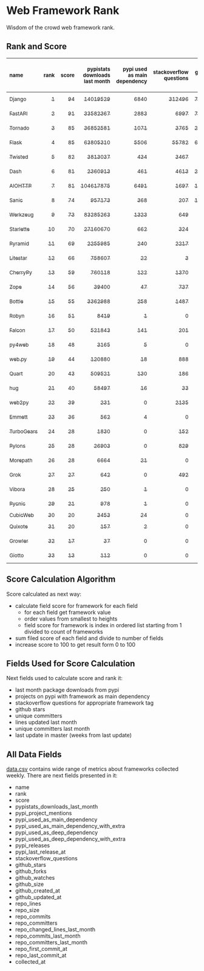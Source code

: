 # Web Framework Rank
Wisdom of the crowd web framework rank.

## Rank and Score
<sub>name</sub> | <sub>rank</sub> | <sub>score</sub> | <sub>pypistats downloads last month</sub> | <sub>pypi used as main dependency</sub> | <sub>stackoverflow questions</sub> | <sub>github stars</sub> | <sub>repo unique committers</sub> | <sub>repo changed lines last month</sub> | <sub>repo unique committers last month</sub> | <sub>repo last commit</sub>
:--- | ---: | ---: | ---: | ---: | ---: | ---: | ---: | ---: | ---: | ---:
[<sub>Django</sub>](https://github.com/django/django "first commit: 2005-07-13") | [<sub>1</sub>](# "  +0 last week") | [<sub>94</sub>](# "  -1 last week") | [<sub>14019529</sub>](# "  #7 in pypistats downloads last month -12.07% last week") | [<sub>6840</sub>](# "  #1 in pypi used as main dependency +0.22% last week") | [<sub>312496</sub>](# "  #1 in stackoverflow questions +0.02% last week") | [<sub>77664</sub>](# "  #1 in github stars +0.13% last week") | [<sub>3094</sub>](# "  #1 in repo unique committers +0.19% last week") | [<sub>1643</sub>](# "▼ #7 in repo changed lines last month -63.63% last week") | [<sub>25</sub>](# "  #1 in repo unique committers last month -16.67% last week") | [<sub>2024-06-21</sub>](# "▲ #3 in repo last commit 1 week ago")
[<sub>FastAPI</sub>](https://github.com/tiangolo/fastapi "first commit: 2018-12-05; uses: Starlette") | [<sub>2</sub>](# "  +0 last week") | [<sub>91</sub>](# "  +0 last week") | [<sub>33582367</sub>](# "  #5 in pypistats downloads last month -11.89% last week") | [<sub>2883</sub>](# "  #4 in pypi used as main dependency +0.8% last week") | [<sub>6997</sub>](# "  #3 in stackoverflow questions +0.43% last week") | [<sub>72809</sub>](# "  #2 in github stars +0.34% last week") | [<sub>655</sub>](# "  #4 in repo unique committers +0.46% last week") | [<sub>2404</sub>](# "  #5 in repo changed lines last month +9.12% last week") | [<sub>16</sub>](# "  #2 in repo unique committers last month -5.88% last week") | [<sub>2024-06-20</sub>](# "▲ #3 in repo last commit 1 week ago")
[<sub>Tornado</sub>](https://github.com/tornadoweb/tornado "first commit: 2009-09-09") | [<sub>3</sub>](# "  +0 last week") | [<sub>85</sub>](# "  -2 last week") | [<sub>36852581</sub>](# "  #4 in pypistats downloads last month -10.87% last week") | [<sub>1071</sub>](# "  #6 in pypi used as main dependency +0.47% last week") | [<sub>3765</sub>](# "  #5 in stackoverflow questions -0.03% last week") | [<sub>21591</sub>](# "  #4 in github stars +0.05% last week") | [<sub>456</sub>](# "  #6 in repo unique committers +0.0% last week") | [<sub>2436</sub>](# "▼ #4 in repo changed lines last month -1.46% last week") | [<sub>4</sub>](# "  #7 in repo unique committers last month +0.0% last week") | [<sub>2024-06-12</sub>](# "▼ #10 in repo last commit 2 weeks ago")
[<sub>Flask</sub>](https://github.com/pallets/flask "first commit: 2010-04-06; uses: Werkzeug") | [<sub>4</sub>](# "  +0 last week") | [<sub>85</sub>](# "  +0 last week") | [<sub>63805310</sub>](# "  #3 in pypistats downloads last month -10.95% last week") | [<sub>5506</sub>](# "  #3 in pypi used as main dependency +0.47% last week") | [<sub>55782</sub>](# "  #2 in stackoverflow questions +0.02% last week") | [<sub>66895</sub>](# "  #3 in github stars +0.11% last week") | [<sub>848</sub>](# "  #2 in repo unique committers +0.0% last week") | [<sub>56</sub>](# "▲ #13 in repo changed lines last month +0.0% last week") | [<sub>4</sub>](# "  #7 in repo unique committers last month +0.0% last week") | [<sub>2024-06-07</sub>](# "▼ #14 in repo last commit 3 weeks ago")
[<sub>Twisted</sub>](https://github.com/twisted/twisted "first commit: 2001-07-09") | [<sub>5</sub>](# "▲ +2 last week") | [<sub>82</sub>](# "▲ +6 last week") | [<sub>3813037</sub>](# "  #8 in pypistats downloads last month -13.08% last week") | [<sub>434</sub>](# "  #9 in pypi used as main dependency +0.0% last week") | [<sub>3467</sub>](# "  #6 in stackoverflow questions +0.0% last week") | [<sub>5481</sub>](# "  #15 in github stars +0.13% last week") | [<sub>321</sub>](# "  #9 in repo unique committers +0.0% last week") | [<sub>11627</sub>](# "▲ #1 in repo changed lines last month +455.25% last week") | [<sub>7</sub>](# "  #5 in repo unique committers last month +40.0% last week") | [<sub>2024-06-22</sub>](# "▲ #1 in repo last commit 1 week ago")
[<sub>Dash</sub>](https://github.com/plotly/dash "first commit: 2015-04-10") | [<sub>6</sub>](# "  +0 last week") | [<sub>81</sub>](# "  +1 last week") | [<sub>2360913</sub>](# "  #10 in pypistats downloads last month -14.94% last week") | [<sub>461</sub>](# "  #8 in pypi used as main dependency +0.44% last week") | [<sub>4613</sub>](# "  #4 in stackoverflow questions +0.07% last week") | [<sub>20782</sub>](# "  #5 in github stars +0.16% last week") | [<sub>195</sub>](# "  #15 in repo unique committers +1.56% last week") | [<sub>2249</sub>](# "▲ #6 in repo changed lines last month +7.56% last week") | [<sub>9</sub>](# "  #4 in repo unique committers last month +50.0% last week") | [<sub>2024-06-21</sub>](# "▲ #3 in repo last commit 1 week ago")
[<sub>AIOHTTP</sub>](https://github.com/aio-libs/aiohttp "first commit: 2013-10-01") | [<sub>7</sub>](# "▼ -2 last week") | [<sub>81</sub>](# "▼ +1 last week") | [<sub>104617875</sub>](# "  #1 in pypistats downloads last month -11.45% last week") | [<sub>6491</sub>](# "  #2 in pypi used as main dependency +0.56% last week") | [<sub>1697</sub>](# "  #9 in stackoverflow questions +0.12% last week") | [<sub>14730</sub>](# "  #7 in github stars +0.13% last week") | [<sub>751</sub>](# "  #3 in repo unique committers +0.0% last week") | [<sub>20</sub>](# "  #17 in repo changed lines last month -9.09% last week") | [<sub>2</sub>](# "  #13 in repo unique committers last month +0.0% last week") | [<sub>2024-06-17</sub>](# "▲ #3 in repo last commit 1 week ago")
[<sub>Sanic</sub>](https://github.com/sanic-org/sanic "first commit: 2016-05-26") | [<sub>8</sub>](# "▲ +7 last week") | [<sub>74</sub>](# "▲ +19 last week") | [<sub>957173</sub>](# "  #12 in pypistats downloads last month -11.7% last week") | [<sub>368</sub>](# "  #10 in pypi used as main dependency +0.0% last week") | [<sub>207</sub>](# "  #18 in stackoverflow questions +0.0% last week") | [<sub>17835</sub>](# "  #6 in github stars +0.03% last week") | [<sub>381</sub>](# "  #7 in repo unique committers +0.53% last week") | [<sub>64</sub>](# "▲ #12 in repo changed lines last month +100% last week") | [<sub>3</sub>](# "▲ #9 in repo unique committers last month +100% last week") | [<sub>2024-06-22</sub>](# "▲ #1 in repo last commit 1 week ago")
[<sub>Werkzeug</sub>](https://github.com/pallets/werkzeug "first commit: 2007-05-04; used by: Flask and Quart") | [<sub>9</sub>](# "▼ -1 last week") | [<sub>73</sub>](# "▼ -2 last week") | [<sub>83285263</sub>](# "  #2 in pypistats downloads last month -10.91% last week") | [<sub>1323</sub>](# "  #5 in pypi used as main dependency +0.23% last week") | [<sub>649</sub>](# "  #15 in stackoverflow questions +0.15% last week") | [<sub>6572</sub>](# "  #12 in github stars +0.08% last week") | [<sub>503</sub>](# "  #5 in repo unique committers +0.0% last week") | [<sub>32</sub>](# "▼ #15 in repo changed lines last month -81.61% last week") | [<sub>3</sub>](# "▲ #9 in repo unique committers last month +0.0% last week") | [<sub>2024-06-03</sub>](# "▼ #14 in repo last commit 3 weeks ago")
[<sub>Starlette</sub>](https://github.com/encode/starlette "first commit: 2018-06-25; used by: FastAPI") | [<sub>10</sub>](# "  +0 last week") | [<sub>70</sub>](# "  +0 last week") | [<sub>27160670</sub>](# "  #6 in pypistats downloads last month -12.43% last week") | [<sub>662</sub>](# "  #7 in pypi used as main dependency +0.46% last week") | [<sub>324</sub>](# "  #17 in stackoverflow questions +0.31% last week") | [<sub>9717</sub>](# "  #8 in github stars +0.3% last week") | [<sub>283</sub>](# "  #10 in repo unique committers +0.0% last week") | [<sub>54</sub>](# "▲ #14 in repo changed lines last month +0.0% last week") | [<sub>3</sub>](# "▲ #9 in repo unique committers last month +0.0% last week") | [<sub>2024-06-04</sub>](# "▼ #14 in repo last commit 3 weeks ago")
[<sub>Pyramid</sub>](https://github.com/Pylons/pyramid "first commit: 2008-07-04; used by: CubicWeb") | [<sub>11</sub>](# "▼ -2 last week") | [<sub>69</sub>](# "▼ -1 last week") | [<sub>2255985</sub>](# "  #11 in pypistats downloads last month -14.11% last week") | [<sub>240</sub>](# "  #12 in pypi used as main dependency +0.0% last week") | [<sub>2217</sub>](# "  #7 in stackoverflow questions +0.05% last week") | [<sub>3914</sub>](# "  #17 in github stars +0.03% last week") | [<sub>367</sub>](# "  #8 in repo unique committers +0.0% last week") | [<sub>676</sub>](# "  #8 in repo changed lines last month +0.0% last week") | [<sub>1</sub>](# "  #15 in repo unique committers last month +0.0% last week") | [<sub>2024-06-10</sub>](# "▼ #10 in repo last commit 2 weeks ago")
[<sub>Litestar</sub>](https://github.com/litestar-org/litestar "first commit: 2021-12-06") | [<sub>12</sub>](# "▼ -1 last week") | [<sub>66</sub>](# "▼ -2 last week") | [<sub>758607</sub>](# "▼ #14 in pypistats downloads last month -17.65% last week") | [<sub>22</sub>](# "  #18 in pypi used as main dependency +4.76% last week") | [<sub>3</sub>](# "  #23 in stackoverflow questions +0.0% last week") | [<sub>5011</sub>](# "  #16 in github stars +1.01% last week") | [<sub>208</sub>](# "  #14 in repo unique committers +0.48% last week") | [<sub>3248</sub>](# "▲ #3 in repo changed lines last month +32.36% last week") | [<sub>16</sub>](# "  #2 in repo unique committers last month -5.88% last week") | [<sub>2024-06-21</sub>](# "▼ #3 in repo last commit 1 week ago")
[<sub>CherryPy</sub>](https://github.com/cherrypy/cherrypy "first commit: 2004-11-20") | [<sub>13</sub>](# "▼ -1 last week") | [<sub>59</sub>](# "▼ -1 last week") | [<sub>760118</sub>](# "▲ #13 in pypistats downloads last month -12.49% last week") | [<sub>122</sub>](# "  #15 in pypi used as main dependency +0.0% last week") | [<sub>1370</sub>](# "  #11 in stackoverflow questions +0.0% last week") | [<sub>1800</sub>](# "  #21 in github stars +0.11% last week") | [<sub>151</sub>](# "  #17 in repo unique committers +0.0% last week") | [<sub>147</sub>](# "▲ #11 in repo changed lines last month +0.0% last week") | [<sub>1</sub>](# "  #15 in repo unique committers last month +0.0% last week") | [<sub>2024-06-14</sub>](# "▼ #10 in repo last commit 2 weeks ago")
[<sub>Zope</sub>](https://github.com/zopefoundation/Zope "first commit: 1996-06-17") | [<sub>14</sub>](# "▼ -1 last week") | [<sub>56</sub>](# "▼ -2 last week") | [<sub>39400</sub>](# "  #19 in pypistats downloads last month -12.24% last week") | [<sub>47</sub>](# "  #16 in pypi used as main dependency +0.0% last week") | [<sub>737</sub>](# "  #14 in stackoverflow questions +0.0% last week") | [<sub>348</sub>](# "  #26 in github stars +0.0% last week") | [<sub>177</sub>](# "  #16 in repo unique committers +0.0% last week") | [<sub>335</sub>](# "▼ #10 in repo changed lines last month -40.71% last week") | [<sub>3</sub>](# "▲ #9 in repo unique committers last month +0.0% last week") | [<sub>2024-06-12</sub>](# "▼ #10 in repo last commit 2 weeks ago")
[<sub>Bottle</sub>](https://github.com/bottlepy/bottle "first commit: 2009-06-30") | [<sub>15</sub>](# "▲ +1 last week") | [<sub>55</sub>](# "▲ +1 last week") | [<sub>3362988</sub>](# "  #9 in pypistats downloads last month -11.04% last week") | [<sub>258</sub>](# "  #11 in pypi used as main dependency +0.0% last week") | [<sub>1487</sub>](# "  #10 in stackoverflow questions +0.07% last week") | [<sub>8328</sub>](# "  #10 in github stars +0.04% last week") | [<sub>232</sub>](# "  #12 in repo unique committers +0.0% last week") | [<sub>0</sub>](# "▲ #18 in repo changed lines last month +100% last week") | [<sub>0</sub>](# "▲ #18 in repo unique committers last month +100% last week") | [<sub>2024-01-03</sub>](# "  #25 in repo last commit 25 weeks ago")
[<sub>Robyn</sub>](https://github.com/sansyrox/robyn "first commit: 2021-05-22") | [<sub>16</sub>](# "▲ +1 last week") | [<sub>51</sub>](# "▲ -2 last week") | [<sub>8419</sub>](# "  #21 in pypistats downloads last month -24.85% last week") | [<sub>1</sub>](# "  #25 in pypi used as main dependency +0.0% last week") | [<sub>0</sub>](# "  #24 in stackoverflow questions +100% last week") | [<sub>3875</sub>](# "  #18 in github stars +0.36% last week") | [<sub>66</sub>](# "  #22 in repo unique committers +0.0% last week") | [<sub>520</sub>](# "▲ #9 in repo changed lines last month +0.39% last week") | [<sub>5</sub>](# "▼ #6 in repo unique committers last month +0.0% last week") | [<sub>2024-06-19</sub>](# "▼ #3 in repo last commit 1 week ago")
[<sub>Falcon</sub>](https://github.com/falconry/falcon "first commit: 2012-12-06; used by: hug") | [<sub>17</sub>](# "▲ +2 last week") | [<sub>50</sub>](# "▲ +0 last week") | [<sub>521843</sub>](# "  #15 in pypistats downloads last month -13.8% last week") | [<sub>141</sub>](# "  #13 in pypi used as main dependency +0.0% last week") | [<sub>201</sub>](# "  #19 in stackoverflow questions +0.0% last week") | [<sub>9430</sub>](# "  #9 in github stars +0.03% last week") | [<sub>210</sub>](# "  #13 in repo unique committers +0.0% last week") | [<sub>0</sub>](# "▲ #18 in repo changed lines last month +100% last week") | [<sub>0</sub>](# "▲ #18 in repo unique committers last month +100% last week") | [<sub>2024-05-07</sub>](# "▼ #20 in repo last commit 7 weeks ago")
[<sub>py4web</sub>](https://github.com/web2py/py4web "first commit: 2019-03-25") | [<sub>18</sub>](# "  +0 last week") | [<sub>48</sub>](# "  -2 last week") | [<sub>3165</sub>](# "  #24 in pypistats downloads last month -10.52% last week") | [<sub>5</sub>](# "  #22 in pypi used as main dependency +0.0% last week") | [<sub>0</sub>](# "  #24 in stackoverflow questions +100% last week") | [<sub>238</sub>](# "  #27 in github stars +0.42% last week") | [<sub>73</sub>](# "  #21 in repo unique committers +0.0% last week") | [<sub>6331</sub>](# "▼ #2 in repo changed lines last month -3.7% last week") | [<sub>2</sub>](# "  #13 in repo unique committers last month +0.0% last week") | [<sub>2024-06-15</sub>](# "▼ #3 in repo last commit 2 weeks ago")
[<sub>web.py</sub>](https://github.com/webpy/webpy "first commit: 1970-01-01") | [<sub>19</sub>](# "▲ +2 last week") | [<sub>44</sub>](# "▲ +0 last week") | [<sub>120880</sub>](# "  #17 in pypistats downloads last month -6.87% last week") | [<sub>18</sub>](# "  #20 in pypi used as main dependency +0.0% last week") | [<sub>888</sub>](# "  #12 in stackoverflow questions +0.0% last week") | [<sub>5877</sub>](# "  #13 in github stars -0.02% last week") | [<sub>97</sub>](# "  #20 in repo unique committers +0.0% last week") | [<sub>0</sub>](# "▲ #18 in repo changed lines last month +100% last week") | [<sub>0</sub>](# "▲ #18 in repo unique committers last month +100% last week") | [<sub>2024-04-30</sub>](# "▼ #22 in repo last commit 8 weeks ago")
[<sub>Quart</sub>](https://github.com/pallets/quart "first commit: 2017-05-14; uses: Werkzeug") | [<sub>20</sub>](# "▼ -6 last week") | [<sub>43</sub>](# "▼ -12 last week") | [<sub>509521</sub>](# "  #16 in pypistats downloads last month -11.21% last week") | [<sub>130</sub>](# "  #14 in pypi used as main dependency +0.0% last week") | [<sub>186</sub>](# "  #20 in stackoverflow questions +0.54% last week") | [<sub>2733</sub>](# "  #19 in github stars +0.55% last week") | [<sub>105</sub>](# "  #19 in repo unique committers +0.0% last week") | [<sub>0</sub>](# "▼ #18 in repo changed lines last month -100.0% last week") | [<sub>0</sub>](# "▼ #18 in repo unique committers last month -100.0% last week") | [<sub>2024-05-19</sub>](# "▼ #18 in repo last commit 5 weeks ago")
[<sub>hug</sub>](https://github.com/hugapi/hug "first commit: 2015-07-17; uses: Falcon") | [<sub>21</sub>](# "▲ +1 last week") | [<sub>40</sub>](# "▲ +1 last week") | [<sub>58497</sub>](# "  #18 in pypistats downloads last month -13.93% last week") | [<sub>16</sub>](# "  #21 in pypi used as main dependency +0.0% last week") | [<sub>33</sub>](# "  #22 in stackoverflow questions +0.0% last week") | [<sub>6841</sub>](# "  #11 in github stars +0.03% last week") | [<sub>125</sub>](# "  #18 in repo unique committers +0.0% last week") | [<sub>0</sub>](# "▲ #18 in repo changed lines last month +100% last week") | [<sub>0</sub>](# "▲ #18 in repo unique committers last month +100% last week") | [<sub>2023-06-30</sub>](# "  #26 in repo last commit 52 weeks ago")
[<sub>web2py</sub>](https://github.com/web2py/web2py "first commit: 2011-11-23") | [<sub>22</sub>](# "▼ -2 last week") | [<sub>39</sub>](# "▼ -7 last week") | [<sub>231</sub>](# "  #30 in pypistats downloads last month -12.17% last week") | [<sub>0</sub>](# "  #28 in pypi used as main dependency +100% last week") | [<sub>2135</sub>](# "  #8 in stackoverflow questions -0.05% last week") | [<sub>2095</sub>](# "  #20 in github stars +0.1% last week") | [<sub>276</sub>](# "  #11 in repo unique committers +0.0% last week") | [<sub>0</sub>](# "  #18 in repo changed lines last month -100.0% last week") | [<sub>0</sub>](# "▼ #18 in repo unique committers last month -100.0% last week") | [<sub>2024-05-18</sub>](# "▼ #18 in repo last commit 6 weeks ago")
[<sub>Emmett</sub>](https://github.com/emmett-framework/emmett "first commit: 2014-10-22") | [<sub>23</sub>](# "  +0 last week") | [<sub>36</sub>](# "  +0 last week") | [<sub>562</sub>](# "▼ #28 in pypistats downloads last month -20.73% last week") | [<sub>4</sub>](# "  #23 in pypi used as main dependency +0.0% last week") | [<sub>0</sub>](# "  #24 in stackoverflow questions +100% last week") | [<sub>1017</sub>](# "  #22 in github stars +0.49% last week") | [<sub>26</sub>](# "  #28 in repo unique committers +0.0% last week") | [<sub>32</sub>](# "▲ #15 in repo changed lines last month +0.0% last week") | [<sub>1</sub>](# "  #15 in repo unique committers last month +0.0% last week") | [<sub>2024-05-29</sub>](# "▼ #17 in repo last commit 4 weeks ago")
[<sub>TurboGears</sub>](https://github.com/TurboGears/tg2 "first commit: 2007-06-27") | [<sub>24</sub>](# "  +0 last week") | [<sub>28</sub>](# "  +0 last week") | [<sub>1830</sub>](# "  #25 in pypistats downloads last month -14.25% last week") | [<sub>0</sub>](# "  #28 in pypi used as main dependency +100% last week") | [<sub>152</sub>](# "  #21 in stackoverflow questions +0.0% last week") | [<sub>800</sub>](# "  #23 in github stars +0.0% last week") | [<sub>38</sub>](# "  #24 in repo unique committers +0.0% last week") | [<sub>0</sub>](# "▲ #18 in repo changed lines last month +100% last week") | [<sub>0</sub>](# "▲ #18 in repo unique committers last month +100% last week") | [<sub>2024-03-25</sub>](# "  #23 in repo last commit 13 weeks ago")
[<sub>Pylons</sub>](https://github.com/Pylons/pylons "first commit: 2006-02-18") | [<sub>25</sub>](# "▲ +1 last week") | [<sub>28</sub>](# "▲ +1 last week") | [<sub>26903</sub>](# "  #20 in pypistats downloads last month -14.99% last week") | [<sub>0</sub>](# "  #28 in pypi used as main dependency +100% last week") | [<sub>829</sub>](# "  #13 in stackoverflow questions +0.0% last week") | [<sub>231</sub>](# "  #28 in github stars +0.0% last week") | [<sub>36</sub>](# "  #25 in repo unique committers +0.0% last week") | [<sub>0</sub>](# "▲ #18 in repo changed lines last month +100% last week") | [<sub>0</sub>](# "▲ #18 in repo unique committers last month +100% last week") | [<sub>2018-01-12</sub>](# "  #31 in repo last commit 337 weeks ago")
[<sub>Morepath</sub>](https://github.com/morepath/morepath "first commit: 2013-07-17") | [<sub>26</sub>](# "▼ -1 last week") | [<sub>28</sub>](# "▼ +0 last week") | [<sub>6664</sub>](# "  #22 in pypistats downloads last month +0.45% last week") | [<sub>21</sub>](# "▼ #19 in pypi used as main dependency +0.0% last week") | [<sub>0</sub>](# "  #24 in stackoverflow questions +100% last week") | [<sub>395</sub>](# "  #25 in github stars +0.0% last week") | [<sub>28</sub>](# "  #26 in repo unique committers +0.0% last week") | [<sub>0</sub>](# "▲ #18 in repo changed lines last month +100% last week") | [<sub>0</sub>](# "▲ #18 in repo unique committers last month +100% last week") | [<sub>2022-05-29</sub>](# "  #27 in repo last commit 108 weeks ago")
[<sub>Grok</sub>](https://github.com/zopefoundation/grok "first commit: 2006-10-14") | [<sub>27</sub>](# "  +0 last week") | [<sub>27</sub>](# "  +0 last week") | [<sub>642</sub>](# "▲ #27 in pypistats downloads last month +0.47% last week") | [<sub>0</sub>](# "  #28 in pypi used as main dependency +100% last week") | [<sub>492</sub>](# "  #16 in stackoverflow questions +0.0% last week") | [<sub>26</sub>](# "  #32 in github stars +0.0% last week") | [<sub>45</sub>](# "  #23 in repo unique committers +0.0% last week") | [<sub>0</sub>](# "▲ #18 in repo changed lines last month +100% last week") | [<sub>0</sub>](# "▲ #18 in repo unique committers last month +100% last week") | [<sub>2024-05-08</sub>](# "▼ #20 in repo last commit 7 weeks ago")
[<sub>Vibora</sub>](https://github.com/vibora-io/vibora "first commit: 2018-06-13") | [<sub>28</sub>](# "  +0 last week") | [<sub>25</sub>](# "  +0 last week") | [<sub>250</sub>](# "  #29 in pypistats downloads last month -11.35% last week") | [<sub>1</sub>](# "  #25 in pypi used as main dependency +0.0% last week") | [<sub>0</sub>](# "  #24 in stackoverflow questions +100% last week") | [<sub>5672</sub>](# "  #14 in github stars -0.04% last week") | [<sub>27</sub>](# "  #27 in repo unique committers +0.0% last week") | [<sub>0</sub>](# "▲ #18 in repo changed lines last month +100% last week") | [<sub>0</sub>](# "▲ #18 in repo unique committers last month +100% last week") | [<sub>2019-02-11</sub>](# "  #30 in repo last commit 280 weeks ago")
[<sub>Pycnic</sub>](https://github.com/nullism/pycnic "first commit: 2015-11-04") | [<sub>29</sub>](# "  +0 last week") | [<sub>21</sub>](# "  +1 last week") | [<sub>978</sub>](# "  #26 in pypistats downloads last month -19.51% last week") | [<sub>1</sub>](# "  #25 in pypi used as main dependency +0.0% last week") | [<sub>0</sub>](# "  #24 in stackoverflow questions +100% last week") | [<sub>159</sub>](# "  #29 in github stars +0.0% last week") | [<sub>11</sub>](# "  #29 in repo unique committers +0.0% last week") | [<sub>0</sub>](# "▲ #18 in repo changed lines last month +100% last week") | [<sub>0</sub>](# "▲ #18 in repo unique committers last month +100% last week") | [<sub>2022-04-05</sub>](# "  #28 in repo last commit 116 weeks ago")
[<sub>CubicWeb</sub>](https://forge.extranet.logilab.fr/cubicweb/cubicweb "uses: Pyramid") | [<sub>30</sub>](# "  +0 last week") | [<sub>20</sub>](# "  +0 last week") | [<sub>3453</sub>](# "  #23 in pypistats downloads last month -12.45% last week") | [<sub>24</sub>](# "  #17 in pypi used as main dependency +0.0% last week") | [<sub>0</sub>](# "  #24 in stackoverflow questions +100% last week") | [<sub>0</sub>](# "  #33 in github stars +100% last week") | [<sub>0</sub>](# "  #33 in repo unique committers +100% last week") | [<sub>0</sub>](# "▲ #18 in repo changed lines last month +100% last week") | [<sub>0</sub>](# "▲ #18 in repo unique committers last month +100% last week") | [<sub></sub>](# "  #32 in repo last commit")
[<sub>Quixote</sub>](https://github.com/nascheme/quixote "first commit: 2006-03-16") | [<sub>31</sub>](# "  +0 last week") | [<sub>20</sub>](# "  +0 last week") | [<sub>157</sub>](# "  #31 in pypistats downloads last month -16.04% last week") | [<sub>2</sub>](# "  #24 in pypi used as main dependency +0.0% last week") | [<sub>0</sub>](# "  #24 in stackoverflow questions +100% last week") | [<sub>82</sub>](# "  #30 in github stars +0.0% last week") | [<sub>6</sub>](# "  #30 in repo unique committers +0.0% last week") | [<sub>0</sub>](# "▲ #18 in repo changed lines last month +100% last week") | [<sub>0</sub>](# "▲ #18 in repo unique committers last month +100% last week") | [<sub>2024-03-01</sub>](# "  #24 in repo last commit 17 weeks ago")
[<sub>Growler</sub>](https://github.com/pyGrowler/Growler "first commit: 2014-08-17") | [<sub>32</sub>](# "  +0 last week") | [<sub>17</sub>](# "  +0 last week") | [<sub>37</sub>](# "  #33 in pypistats downloads last month -13.95% last week") | [<sub>0</sub>](# "  #28 in pypi used as main dependency +100% last week") | [<sub>0</sub>](# "  #24 in stackoverflow questions +100% last week") | [<sub>686</sub>](# "  #24 in github stars +0.0% last week") | [<sub>6</sub>](# "  #30 in repo unique committers +0.0% last week") | [<sub>0</sub>](# "▲ #18 in repo changed lines last month +100% last week") | [<sub>0</sub>](# "▲ #18 in repo unique committers last month +100% last week") | [<sub>2020-03-08</sub>](# "  #29 in repo last commit 224 weeks ago")
[<sub>Giotto</sub>](https://github.com/priestc/giotto "first commit: 2012-02-26") | [<sub>33</sub>](# "  +0 last week") | [<sub>13</sub>](# "  +0 last week") | [<sub>112</sub>](# "  #32 in pypistats downloads last month -0.88% last week") | [<sub>0</sub>](# "  #28 in pypi used as main dependency +100% last week") | [<sub>0</sub>](# "  #24 in stackoverflow questions +100% last week") | [<sub>59</sub>](# "  #31 in github stars +0.0% last week") | [<sub>3</sub>](# "  #32 in repo unique committers +0.0% last week") | [<sub>0</sub>](# "▲ #18 in repo changed lines last month +100% last week") | [<sub>0</sub>](# "▲ #18 in repo unique committers last month +100% last week") | [<sub>2013-10-07</sub>](# "  #32 in repo last commit 559 weeks ago")

## Score Calculation Algorithm
Score calculated as next way:
- calculate field score for framework for each field
  - for each field get framework value
  - order values from smallest to heights
  - field score for framework is index in ordered list starting from 1 divided to count of frameworks
- sum filed score of each field and divide to number of fields
- increase score to 100 to get result form 0 to 100

## Fields Used for Score Calculation
Next fields used to calculate score and rank it:
- last month package downloads from pypi
- projects on pypi with framework as main dependency
- stackoverflow questions for appropriate framework tag
- github stars
- unique committers
- lines updated last month
- unique committers last month
- last update in master (weeks from last update)

## All Data Fields
[data.csv](data.csv) contains wide range of metrics about frameworks collected weekly.
There are next fields presented in it: 

- name
- rank
- score
- pypistats_downloads_last_month
- pypi_project_mentions
- pypi_used_as_main_dependency
- pypi_used_as_main_dependency_with_extra
- pypi_used_as_deep_dependency
- pypi_used_as_deep_dependency_with_extra
- pypi_releases
- pypi_last_release_at
- stackoverflow_questions
- github_stars
- github_forks
- github_watches
- github_size
- github_created_at
- github_updated_at
- repo_lines
- repo_size
- repo_commits
- repo_committers
- repo_changed_lines_last_month
- repo_commits_last_month
- repo_committers_last_month
- repo_first_commit_at
- repo_last_commit_at
- collected_at
